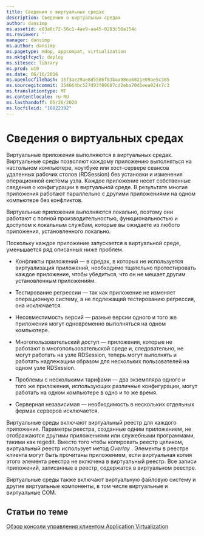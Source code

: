```yaml
---
title: Сведения о виртуальных средах
description: Сведения о виртуальных средах
author: dansimp
ms.assetid: e03a8c72-56c1-4ae9-aa45-0283c50a154c
ms.reviewer: ''
manager: dansimp
ms.author: dansimp
ms.pagetype: mdop, appcompat, virtualization
ms.mktglfcycl: deploy
ms.sitesec: library
ms.prod: w10
ms.date: 06/16/2016
ms.openlocfilehash: 15f3ae29ae8d5586f83baa98ea6821e09ae5c305
ms.sourcegitcommit: 354664bc527d93f80687cd2eba70d1eea024c7c3
ms.translationtype: MT
ms.contentlocale: ru-RU
ms.lasthandoff: 06/26/2020
ms.locfileid: "10822392"
---
```

# Сведения о виртуальных средах


Виртуальные приложения выполняются в виртуальных средах. Виртуальные среды позволяют каждому приложению выполняться на настольном компьютере, ноутбуке или хост-сервере сеансов удаленных рабочих столов (RDSession) без установки и изменения операционной системы узла. Каждое приложение несет собственные сведения о конфигурации в виртуальной среде. В результате многие приложения работают параллельно с другими приложениями на одном компьютере без конфликтов.

Виртуальные приложения выполняются локально, поэтому они работают с полной производительностью, функциональностью и доступом к локальным службам, которые вы ожидаете из любого приложения, установленного локально.

Поскольку каждое приложение запускается в виртуальной среде, уменьшается ряд описанных ниже проблем.

-   Конфликты приложений — в средах, в которых не используется виртуализация приложений, необходимо тщательно протестировать каждое приложение, чтобы убедиться, что он не мешает другим установленным приложениям.

-   Тестирование регрессии — так как приложение не изменяет операционную систему, а не подлежащий тестированию регрессия, она исключается.

-   Несовместимость версий — разные версии одного и того же приложения могут одновременно выполняться на одном компьютере.

-   Многопользовательский доступ — приложения, которые не работают в многопользовательской среде и, следовательно, не могут работать на узле RDSession, теперь могут выполнять и работать надлежащим образом для нескольких пользователей на одном узле RDSession.

-   Проблемы с несколькими тарифами — два экземпляра одного и того же приложения, использующих различные конфигурации, могут работать на одном компьютере в одно и то же время.

-   Серверная независимая — необходимость в нескольких отдельных фермах серверов исключается.

Виртуальные среды включают виртуальный реестр для каждого приложения. Параметры реестра, созданные одним приложением, не отображаются другими приложениями или служебными программами, такими как regedit. Вместо того чтобы копировать реестр целиком, виртуальный реестр использует метод *Overlay* . Элементы в реестре клиента могут быть прочитаны приложением, если виртуальная копия этого элемента реестра не включена в виртуальный реестр. Все записи приложений, записанные в реестр, содержатся в виртуальном реестре.

Виртуальные среды также включают виртуальную файловую систему и другие виртуальные компоненты, в том числе виртуальные и виртуальные COM.

## Статьи по теме


[Обзор консоли управления клиентом Application Virtualization](application-virtualization-client-management-console-overview.md)

 

 






